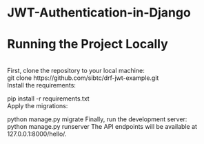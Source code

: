 # JWT-Authentication-in-Django
<h1> Running the Project Locally </h1> <br>
First, clone the repository to your local machine:
<br>
git clone https://github.com/sibtc/drf-jwt-example.git <br>
Install the requirements: <br>

pip install -r requirements.txt <br>
Apply the migrations: 

python manage.py migrate
Finally, run the development server:
<br>
python manage.py runserver
The API endpoints will be available at 127.0.0.1:8000/hello/. 
